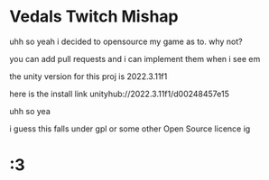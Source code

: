 # Vedals Twitch Mishap

uhh so yeah i decided to opensource my game as to.
why not?

you can add pull requests and i can implement them when i see em

the unity version for this proj is 2022.3.11f1

here is the install link unityhub://2022.3.11f1/d00248457e15

uhh so yea

i guess this falls under gpl or some other Open Source licence ig

# :3
